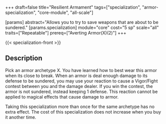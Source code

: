 +++
draft=false
title="Resilient Armament"
tags=["specialization", "armor-specialization", "core-module", "all-scale"]

[params]
  abstract="Allows you to try to save weapons that are about to be sundered."
  [params.specialization]
    module="core"
    cost="5 sp"
    scale="all"
    traits=["Repeatable"]
    prereq=["Averting Armor(X)(2)"]
+++

{{< specialization-front >}}

## Description

Pick an armor archetype X. You have learned how to best wear this armor when its 
close to break. When an armor is deal enough damage to its defense to be 
sundered, you may use your reaction to cause a Vigor/Fight contest between you 
and the damage dealer. If you win the contest, the armor is not sundered, 
instead keeping 1 defense. This reaction cannot be applied to magical effects 
that cause damage to armor.

Taking this specialization more than once for the same archetype has no extra 
effect. The cost of this specialization does not increase when you buy it 
another time.

